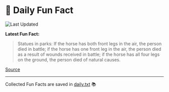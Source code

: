 # 🌟 Daily Fun Fact

![Last Updated](https://img.shields.io/badge/Last_Updated-2025_06_25-blue?style=flat-square)

**Latest Fun Fact:**

> Statues in parks: If the horse has both front legs in the air, the person died in battle; if the horse has one front leg in the air, the person died as a result of wounds received in battle; if the horse has all four legs on the ground, the person died of natural causes.

[Source](http://www.djtech.net/humor/useless_facts.htm)

---

Collected Fun Facts are saved in [daily.txt](daily.txt) 📚

